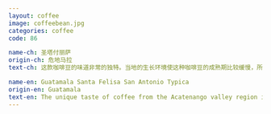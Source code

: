 ```yaml
---
layout: coffee
image: coffeebean.jpg
categories: coffee
code: 86

name-ch: 圣塔付丽萨
origin-ch: 危地马拉
text-ch: 这款咖啡豆的味道非常的独特。当地的生长环境使这种咖啡豆的成熟期比较缓慢，所以成熟的果实积累了更丰富的风味：黑巧克力、红苹果、樱桃、葡萄等。浓厚的口感更使这款咖啡豆成为世界上口味最丰富的豆子之一。

name-en: Guatamala Santa Felisa San Antonio Typica
origin-en: Guatamala
text-en: The unique taste of coffee from the Acatenango valley region is determined by the micro-climate, which make the beans ripen slowly.  It gives the coffee a rich dark chocolate, red apple and soft cherry aroma with a taste of milk chocolate and grapes.  Its creamy full body and clean finish make this coffee revered as one of the most flavorful and nuanced cups in the world.  This coffee grown exclusively in the San Antonio plot has a Q score of 86. 
---
```

